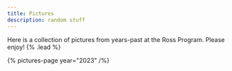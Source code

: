 ```yaml
---
title: Pictures
description: random stuff
---
```


Here is a collection of pictures from years-past at the Ross Program. Please enjoy! {% .lead %}

{% pictures-page year="2023" /%}